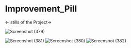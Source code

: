 # Improvement_Pill

<- stills of the Project->



![Screenshot (379)](https://user-images.githubusercontent.com/86758548/181228172-a0b1d2f9-076e-4bd8-8f94-b516c04da28d.png)

![Screenshot (381)](https://user-images.githubusercontent.com/86758548/181228401-9bc96c46-66ab-4ad3-b6a5-064fddd2172f.png)
![Screenshot (380)](https://user-images.githubusercontent.com/86758548/181228423-67d213d7-5082-40e5-bf45-5be027a4be74.png)
![Screenshot (382)](https://user-images.githubusercontent.com/86758548/181228602-975ab99e-0048-43ad-a488-ffff8a97173f.png)
